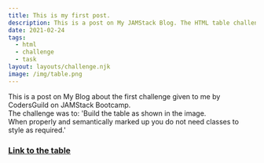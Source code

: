 ```yaml
---
title: This is my first post.
description: This is a post on My JAMStack Blog. The HTML table challenge.
date: 2021-02-24
tags:
  - html
  - challenge
  - task
layout: layouts/challenge.njk
image: /img/table.png
---
```


<div class="container">
<p>This is a post on My Blog about the first challenge given to me by CodersGuild on JAMStack Bootcamp.<br>
The challenge was to:
'Build the table as shown in the image. <br>When properly and semantically marked up you do not need classes to style as required.'
</p>
<h3><a href="/challenges/html-table/">Link to the table</a></h3>
</div>
